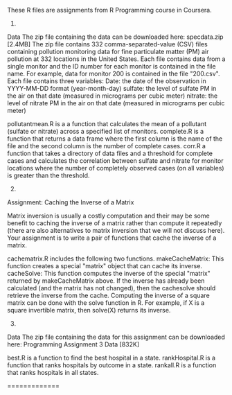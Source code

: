 These R files are assignments from R Programming course in Coursera.

1. 
Data
The zip file containing the data can be downloaded here:
specdata.zip [2.4MB]
The zip file contains 332 comma-separated-value (CSV) files containing pollution monitoring data for fine particulate matter (PM) air pollution at 332 locations in the United States. Each file contains data from a single monitor and the ID number for each monitor is contained in the file name. For example, data for monitor 200 is contained in the file "200.csv". Each file contains three variables:
Date: the date of the observation in YYYY-MM-DD format (year-month-day)
sulfate: the level of sulfate PM in the air on that date (measured in micrograms per cubic meter)
nitrate: the level of nitrate PM in the air on that date (measured in micrograms per cubic meter)

pollutantmean.R is a a function that calculates the mean of a pollutant (sulfate or nitrate) across a specified list of monitors.
complete.R is a function that returns a data frame where the first column is the name of the file and the second column is the number of complete cases.
corr.R a function that takes a directory of data files and a threshold for complete cases and calculates the correlation between sulfate and nitrate for monitor locations where the number of completely observed cases (on all variables) is greater than the threshold. 

2.
Assignment: Caching the Inverse of a Matrix

Matrix inversion is usually a costly computation and their may be some benefit to caching the inverse of a matrix rather than compute it repeatedly (there are also alternatives to matrix inversion that we will not discuss here). Your assignment is to write a pair of functions that cache the inverse of a matrix.

cachematrix.R includes the following two functions.
makeCacheMatrix: This function creates a special "matrix" object that can cache its inverse.
cacheSolve: This function computes the inverse of the special "matrix" returned by makeCacheMatrix above. If the inverse has already been calculated (and the matrix has not changed), then the cachesolve should retrieve the inverse from the cache.
Computing the inverse of a square matrix can be done with the solve function in R. For example, if X is a square invertible matrix, then solve(X) returns its inverse.

3.
Data
The zip file containing the data for this assignment can be downloaded here:
Programming Assignment 3 Data [832K]

best.R is a function to find the best hospital in a state.
rankHospital.R is a function that ranks hospitals by outcome in a state.
rankall.R is a function that ranks hospitals in all states.



=============

